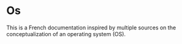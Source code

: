 # Os
This is a French documentation inspired by multiple sources on the conceptualization of an operating system (OS).
